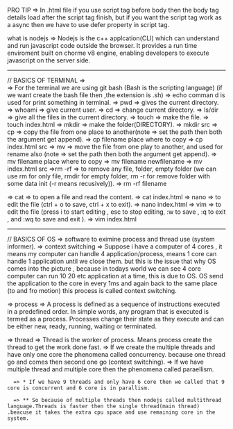 PRO TIP => In .html file if you use script tag before body then the body tag details load after the script tag finish, but if you want the script tag work as a async then we have to use defer property in script tag.

what is nodejs => Nodejs is the c++ applcation(CLI) which can understand and run javascript code outside the browser. It provides a run time enviroment built on chorme v8 engine, enabling developers to execute javascript on the server side.

---

// BASICS OF TERMINAL =>  
=> For the terminal we are using git bash (Bash is the scripting language) (if we want create the bash file then ,the extension is .sh)
=> echo comman d is used for print something in terminal.
=> pwd => gives the current directory.
=> whoami => give current user.
=> cd => change current directory.
=> ls/dir => give all the files in the current directory.
=> touch => make the file.
=> touch index.html
=> mkdir => make the folder(DIRECTORY).
=> mkdir src
=> cp => copy the file from one place to another(note => set the path then both the argument get append).
=> cp filename place where to copy
=> cp index.html src
=> mv => move the file from one play to another, and used for rename also (note => set the path then both the argument get append).
=> mv filename place where to copy
=> mv filename newfilename
=> mv index.html src
=>rm -rf => to remove any file, folder, empty folder (we can use rm for only file, rmdir for empty folder, rm -r for remove folder with some data init (-r means recusively)).
=> rm -rf filename

=> cat => to open a file and read the content.
=> cat index.html
=> nano => to edit the file (ctrl + o to save, ctrl + x to exit).
=> nano index.html
=> vim => to edit the file (press i to start editing , esc to stop editing, :w to save , :q to exit , and :wq to save and exit ).
=> vim index.html

---

// BASICS OF OS => software to eximine process and thread use (system informer).
=> context switching => Suppose i have a computer of 4 cores , it means my computer can handle 4 application/process, means 1 core can handle 1 application until we close them. but this is the issue that why OS comes into the picture , because in todays world we can see 4 core computer can run 10 20 etc application at a time, this is due to OS. OS send the application to the core in every 1ms and again back to the same place (to and fro motion) this process is called context switching.

=> process => A process is defined as a sequence of instructions executed in a predefined order. In simple words, any program that is executed is termed as a process. Processes change their state as they execute and can be either new, ready, running, waiting or terminated.

=> thread => Thread is the worker of process. Means process create the thread to get the work done fast.
=> If we create the multiple threads and have only one core the phenomena called concurrency. because one thread go and comes then second one go (context switching).
=> If we have multiple thread and multiple core then the phenomena called paraellism.

      => * If we have 9 threads and only have 6 core then we called that 9 core is concurrent and 6 core is in parallism.

      => ** So because of multiple threads then nodejs called multithread language.Threads is faster then the single thread(main thread) .beacuse it takes the extra cpu space and use remaining core in the system.
